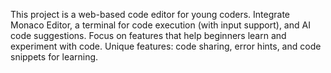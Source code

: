 <!-- Use this file to provide workspace-specific custom instructions to Copilot. For more details, visit https://code.visualstudio.com/docs/copilot/copilot-customization#_use-a-githubcopilotinstructionsmd-file -->

This project is a web-based code editor for young coders. Integrate Monaco Editor, a terminal for code execution (with input support), and AI code suggestions. Focus on features that help beginners learn and experiment with code. Unique features: code sharing, error hints, and code snippets for learning.
